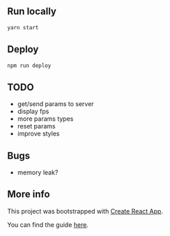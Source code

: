 
## Run locally

```bash
yarn start
```

## Deploy

```sh
npm run deploy
```


## TODO

- get/send params to server
- display fps
- more params types
- reset params
- improve styles

## Bugs

- memory leak?

## More info

This project was bootstrapped with [Create React App](https://github.com/facebookincubator/create-react-app).

You can find the guide [here](https://github.com/facebookincubator/create-react-app/blob/master/packages/react-scripts/template/README.md).
